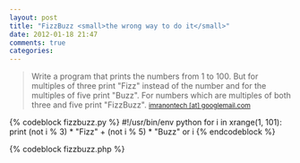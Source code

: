 ```yaml
---
layout: post
title: "FizzBuzz <small>the wrong way to do it</small>"
date: 2012-01-18 21:47
comments: true
categories: 
---
```

> Write a program that prints the numbers from 1 to 100. But for multiples of
> three print "Fizz" instead of the number and for the multiples of five print
> "Buzz". For numbers which are multiples of both three and five print
> "FizzBuzz".
> <small><a href="http://imranontech.com/2007/01/24/using-fizzbuzz-to-find-developers-who-grok-coding/">imranontech [at] googlemail.com</a></small>

{% codeblock fizzbuzz.py %}
#!/usr/bin/env python
for i in xrange(1, 101):
  print (not i % 3) * "Fizz" + (not i % 5) * "Buzz" or i
{% endcodeblock %}

{% codeblock fizzbuzz.php %}
<?php
$p = "printf"; $r = "str_repeat";
for ($i = 1; $i <= 100; $i++) {
  $p("%s\n", $r($i, $p("%s%s",
      $r("Fizz", !($i % 3)), $r("Buzz", !($i % 5))) == 0));
}
{% endcodeblock %}

{% codeblock fizzbuzz.sh %}
#!/usr/bin/env bash
for i in {1..100}; do
  if   [ 0 = $(($i % 15)) ]; then echo "FizzBuzz";
  elif [ 0 = $(($i %  3)) ]; then echo "Fizz";
  elif [ 0 = $(($i %  5)) ]; then echo "Buzz";
  else                       echo $i;
  fi
done
{% endcodeblock %}
